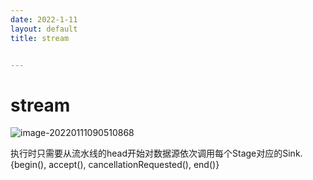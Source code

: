 ```yaml
---
date: 2022-1-11
layout: default
title: stream


---
```


# stream

![image-20220111090510868](/Users/daitechang/Downloads/garydai.github.com/_posts/pic/image-20220111090510868.png)

执行时只需要从流水线的head开始对数据源依次调用每个Stage对应的Sink.{begin(), accept(), cancellationRequested(), end()}
